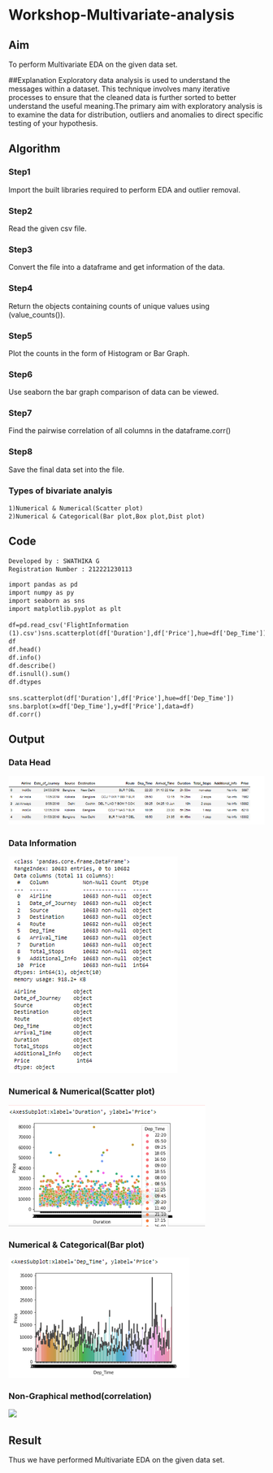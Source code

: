 # Workshop-Multivariate-analysis


## Aim
To perform Multivariate EDA on the given data set.

##Explanation
Exploratory data analysis is used to understand the messages within a dataset. This technique involves many iterative processes to ensure that the cleaned data is further sorted to better understand the useful meaning.The primary aim with exploratory analysis is to examine the data for distribution, outliers and anomalies to direct specific testing of your hypothesis.

## Algorithm

### Step1
Import the built libraries required to perform EDA and outlier removal.

### Step2
Read the given csv file.

### Step3
Convert the file into a dataframe and get information of the data.

### Step4
Return the objects containing counts of unique values using (value_counts()).

### Step5
Plot the counts in the form of Histogram or Bar Graph.

### Step6
Use seaborn the bar graph comparison of data can be viewed.

### Step7
Find the pairwise correlation of all columns in the dataframe.corr()

### Step8
Save the final data set into the file.

### Types of bivariate analyis
    1)Numerical & Numerical(Scatter plot)
    2)Numerical & Categorical(Bar plot,Box plot,Dist plot)

## Code

```
Developed by : SWATHIKA G
Registration Number : 212221230113
```

```
import pandas as pd
import numpy as py
import seaborn as sns
import matplotlib.pyplot as plt

df=pd.read_csv('FlightInformation (1).csv')sns.scatterplot(df['Duration'],df['Price'],hue=df['Dep_Time'])
df
df.head()
df.info()
df.describe()
df.isnull().sum()
df.dtypes

sns.scatterplot(df['Duration'],df['Price'],hue=df['Dep_Time'])
sns.barplot(x=df['Dep_Time'],y=df['Price'],data=df)
df.corr()

```

## Output

### Data Head
![](./1.png)

### Data Information
![](./2.png)

###  Numerical & Numerical(Scatter plot)
![](./3.png)

### Numerical & Categorical(Bar plot)
![](./4.png)

### Non-Graphical method(correlation)
![](./5.png)

## Result
Thus we have performed Multivariate EDA on the given data set.
